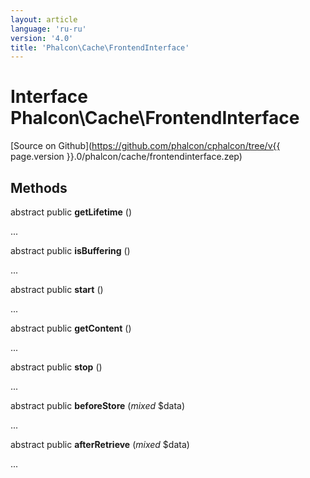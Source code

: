 ```yaml
---
layout: article
language: 'ru-ru'
version: '4.0'
title: 'Phalcon\Cache\FrontendInterface'
---
```

# Interface **Phalcon\Cache\FrontendInterface**

[Source on Github](https://github.com/phalcon/cphalcon/tree/v{{ page.version }}.0/phalcon/cache/frontendinterface.zep)

## Methods

abstract public **getLifetime** ()

...

abstract public **isBuffering** ()

...

abstract public **start** ()

...

abstract public **getContent** ()

...

abstract public **stop** ()

...

abstract public **beforeStore** (*mixed* $data)

...

abstract public **afterRetrieve** (*mixed* $data)

...